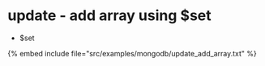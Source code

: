 # update - add array using $set

* $set

{% embed include file="src/examples/mongodb/update_add_array.txt" %}
